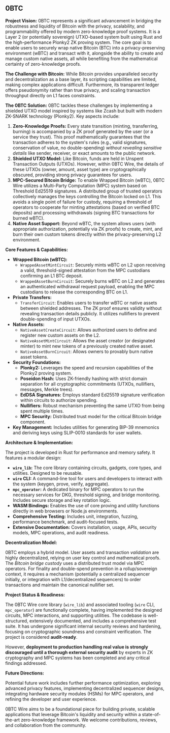 ## 0BTC

**Project Vision:** 0BTC represents a significant advancement in bridging the robustness and liquidity of Bitcoin with the privacy, scalability, and programmability offered by modern zero-knowledge proof systems. It is a Layer 2 (or potentially sovereign) UTXO-based system built using Rust and the high-performance Plonky2 ZK proving system. The core goal is to enable users to securely wrap native Bitcoin (BTC) into a privacy-preserving environment (wBTC) and transact with it, alongside the ability to create and manage custom native assets, all while benefiting from the mathematical certainty of zero-knowledge proofs.

**The Challenge with Bitcoin:** While Bitcoin provides unparalleled security and decentralization as a base layer, its scripting capabilities are limited, making complex applications difficult. Furthermore, its transparent ledger offers pseudonymity rather than true privacy, and scaling transaction throughput directly on L1 faces constraints.

**The 0BTC Solution:** 0BTC tackles these challenges by implementing a shielded UTXO model inspired by systems like Zcash but built with modern ZK-SNARK technology (Plonky2). Key aspects include:

1.  **Zero-Knowledge Proofs:** Every state transition (minting, transferring, burning) is accompanied by a ZK proof generated by the user (or a service they trust). This proof mathematically guarantees that the transaction adheres to the system's rules (e.g., valid signatures, conservation of value, no double-spending) *without revealing sensitive details* like sender, receiver, or exact amounts to the public network.
2.  **Shielded UTXO Model:** Like Bitcoin, funds are held in Unspent Transaction Outputs (UTXOs). However, within 0BTC Wire, the details of these UTXOs (owner, amount, asset type) are cryptographically obscured, providing strong privacy guarantees for users.
3.  **MPC-Secured Bitcoin Bridge:** To enable Wrapped Bitcoin (wBTC), 0BTC Wire utilizes a Multi-Party Computation (MPC) system based on Threshold Ed25519 signatures. A distributed group of trusted operators collectively manages the keys controlling the Bitcoin locked on L1. This avoids a single point of failure for custody, requiring a threshold of operators to cooperate for minting attestations (based on verified BTC deposits) and processing withdrawals (signing BTC transactions for burned wBTC).
4.  **Native Asset Support:** Beyond wBTC, the system allows users (with appropriate authorization, potentially via ZK proofs) to create, mint, and burn their own custom tokens directly within the privacy-preserving L2 environment.

**Core Features & Capabilities:**

*   **Wrapped Bitcoin (wBTC):**
    *   `WrappedAssetMintCircuit`: Securely mints wBTC on L2 upon receiving a valid, threshold-signed attestation from the MPC custodians confirming an L1 BTC deposit.
    *   `WrappedAssetBurnCircuit`: Securely burns wBTC on L2 and generates an authenticated withdrawal request payload, enabling the MPC custodians to release the corresponding BTC on L1.
*   **Private Transfers:**
    *   `TransferCircuit`: Enables users to transfer wBTC or native assets between shielded addresses. The ZK proof ensures validity without revealing transaction details publicly. It utilizes nullifiers to prevent double-spending of input UTXOs.
*   **Native Assets:**
    *   `NativeAssetCreateCircuit`: Allows authorized users to define and register new custom assets on the L2.
    *   `NativeAssetMintCircuit`: Allows the asset creator (or designated minter) to mint new tokens of a previously created native asset.
    *   `NativeAssetBurnCircuit`: Allows owners to provably burn native asset tokens.
*   **Security Foundations:**
    *   **Plonky2:** Leverages the speed and recursion capabilities of the Plonky2 proving system.
    *   **Poseidon Hash:** Uses ZK-friendly hashing with strict domain separation for all cryptographic commitments (UTXOs, nullifiers, messages, Merkle trees).
    *   **EdDSA Signatures:** Employs standard Ed25519 signature verification within circuits to authorize spending.
    *   **Nullifiers:** Robust mechanism preventing the same UTXO from being spent multiple times.
    *   **MPC Security:** Distributed trust model for the critical Bitcoin bridge component.
*   **Key Management:** Includes utilities for generating BIP-39 mnemonics and deriving keys using SLIP-0010 standards for user wallets.

**Architecture & Implementation:**

The project is developed in Rust for performance and memory safety. It features a modular design:

*   **`wire_lib`:** The core library containing circuits, gadgets, core types, and utilities. Designed to be reusable.
*   **`wire` CLI:** A command-line tool for users and developers to interact with the system (keygen, prove, verify, aggregate).
*   **`mpc_operator`:** A dedicated binary for MPC operators to run the necessary services for DKG, threshold signing, and bridge monitoring. Includes secure storage and key rotation logic.
*   **WASM Bindings:** Enables the use of core proving and utility functions directly in web browsers or Node.js environments.
*   **Comprehensive Testing:** Includes unit, integration, fuzzing, performance benchmark, and audit-focused tests.
*   **Extensive Documentation:** Covers installation, usage, APIs, security models, MPC operations, and audit readiness.

**Decentralization Model:**

0BTC employs a hybrid model. User assets and transaction *validation* are highly decentralized, relying on user key control and mathematical proofs. The *Bitcoin bridge custody* uses a distributed trust model via MPC operators. For finality and double-spend prevention in a rollup/sovereign context, it requires a mechanism (potentially a centralized sequencer initially, or integration with L1/decentralized sequencers) to order transactions and maintain the canonical nullifier set.

**Project Status & Readiness:**

The 0BTC Wire core library (`wire_lib`) and associated tooling (`wire` CLI, `mpc_operator`) are functionally complete, having implemented the designed circuits, MPC interactions, and supporting utilities. The codebase is well-structured, extensively documented, and includes a comprehensive test suite. It has undergone significant internal security reviews and hardening, focusing on cryptographic soundness and constraint verification. The project is considered **audit-ready**.

However, **deployment to production handling real value is strongly discouraged until a thorough external security audit** by experts in ZK cryptography and MPC systems has been completed and any critical findings addressed.

**Future Directions:**

Potential future work includes further performance optimization, exploring advanced privacy features, implementing decentralized sequencer designs, integrating hardware security modules (HSMs) for MPC operators, and refining the developer and user experience.

0BTC Wire aims to be a foundational piece for building private, scalable applications that leverage Bitcoin's liquidity and security within a state-of-the-art zero-knowledge framework. We welcome contributions, reviews, and collaboration from the community.
